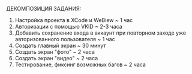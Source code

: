 ДЕКОМПОЗИЦИЯ ЗАДАНИЯ:
1) Настройка проекта в XCode и WeBiew ~ 1 час
2) Авторизации с помощью VKID ~ 2-3 часа
3) Добавить сохранение входа в аккаунт при повторном заходе уже авторизованного пользователя ~ 1 час
4) Создать главный экран ~ 30 минут
5) Создать экран "фото" ~ 2 часа
6) Создать экран "видео" ~ 2 часа
7) Тестирование, фиксинг возможных багов ~ 2 часа
